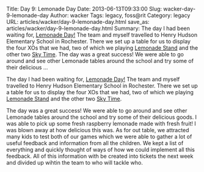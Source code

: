 Title: Day 9: Lemonade Day
Date: 2013-06-13T09:33:00
Slug: wacker-day-9-lemonade-day
Author: wacker
Tags: legacy, foss@rit
Category: legacy
URL: articles/wacker/day-9-lemonade-day.html
save_as: articles/wacker/day-9-lemonade-day.html
Summary: The day I had been waiting for, [Lemonade Day!](http://lemonadeday.org/) The team and myself travelled to Henry Hudson Elementary School in Rochester. There we set up a table for us to display the four XOs that we had, two of which we playing [Lemonade Stand](http://wiki.sugarlabs.org/go/Lemonade_Stand) and the other two [Sky Time](http://www.playskytime.com/).  The day was a great success! We were able to go around and see other Lemonade tables around the school and try some of their delicious  ... 

The day I had been waiting for, [Lemonade Day!](http://lemonadeday.org/) The
team and myself travelled to Henry Hudson Elementary School in Rochester.
There we set up a table for us to display the four XOs that we had, two of
which we playing [Lemonade Stand](http://wiki.sugarlabs.org/go/Lemonade_Stand)
and the other two [Sky Time](http://www.playskytime.com/).

The day was a great success! We were able to go around and see other Lemonade
tables around the school and try some of their delicious goods. I was able to
pick up some fresh raspberry lemonade made with fresh fruit! I was blown away
at how delicious this was. As for out table, we attracted many kids to test
both of our games which we were able to gather a lot of useful feedback and
information from all the children. We kept a list of everything and quickly
thought of ways of how we could implement all this feedback. All of this
information with be created into tickets the next week and divided up wihtin
the team to who will tackle who.

